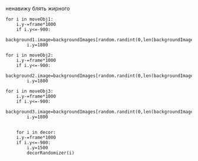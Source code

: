 ненавижу блять жирного

    for i in moveObj1:
        i.y-=frame*1000
        if i.y<=-900:
            background1.image=backgroundImages[random.randint(0,len(backgroundImages)-1)]
            i.y=1800
            
    for i in moveObj2:
        i.y-=frame*1000
        if i.y<=-900:
            background2.image=backgroundImages[random.randint(0,len(backgroundImages)-1)]
            i.y=1800

    for i in moveObj3:
        i.y-=frame*1000
        if i.y<=-900:
            background3.image=backgroundImages[random.randint(0,len(backgroundImages)-1)]
            i.y=1800
    

        for i in decor:
        i.y-=frame*1000
        if i.y<=-900:
            i.y=1500
            decorRandomizer(i)